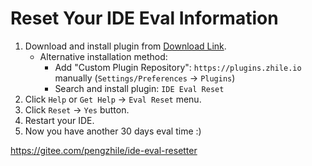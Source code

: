 # Reset Your IDE Eval Information

1. Download and install plugin from [Download Link](https://plugins.zhile.io/files/ide-eval-resetter-2.1.5.zip).
    * Alternative installation method: 
        * Add "Custom Plugin Repository": `https://plugins.zhile.io` manually (`Settings/Preferences` -> `Plugins`)
        * Search and install plugin: `IDE Eval Reset`
2. Click `Help` or `Get Help` -> `Eval Reset` menu.
3. Click `Reset` -> `Yes` button.
4. Restart your IDE.
5. Now you have another 30 days eval time :)


https://gitee.com/pengzhile/ide-eval-resetter